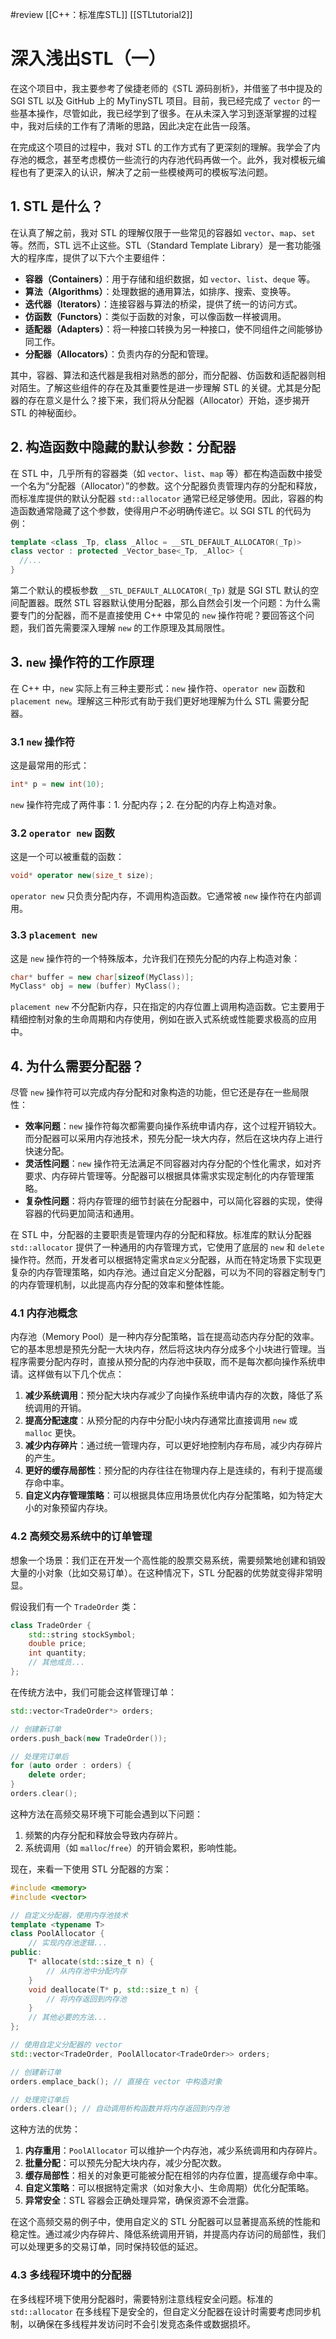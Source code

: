 #review 
[[C++：标准库STL]]
[[STLtutorial2]]

# 深入浅出STL（一）

在这个项目中，我主要参考了侯捷老师的《STL 源码剖析》，并借鉴了书中提及的 SGI STL 以及 GitHub 上的 MyTinySTL 项目。目前，我已经完成了 `vector` 的一些基本操作，尽管如此，我已经学到了很多。在从未深入学习到逐渐掌握的过程中，我对后续的工作有了清晰的思路，因此决定在此告一段落。

在完成这个项目的过程中，我对 STL 的工作方式有了更深刻的理解。我学会了内存池的概念，甚至考虑模仿一些流行的内存池代码再做一个。此外，我对模板元编程也有了更深入的认识，解决了之前一些模棱两可的模板写法问题。

## 1. STL 是什么？

在认真了解之前，我对 STL 的理解仅限于一些常见的容器如 `vector`、`map`、`set` 等。然而，STL 远不止这些。STL（Standard Template Library）是一套功能强大的程序库，提供了以下六个主要组件：

- **容器（Containers）**：用于存储和组织数据，如 `vector`、`list`、`deque` 等。
- **算法（Algorithms）**：处理数据的通用算法，如排序、搜索、变换等。
- **迭代器（Iterators）**：连接容器与算法的桥梁，提供了统一的访问方式。
- **仿函数（Functors）**：类似于函数的对象，可以像函数一样被调用。
- **适配器（Adapters）**：将一种接口转换为另一种接口，使不同组件之间能够协同工作。
- **分配器（Allocators）**：负责内存的分配和管理。

其中，容器、算法和迭代器是我相对熟悉的部分，而分配器、仿函数和适配器则相对陌生。了解这些组件的存在及其重要性是进一步理解 STL 的关键。尤其是分配器的存在意义是什么？接下来，我们将从分配器（Allocator）开始，逐步揭开 STL 的神秘面纱。

## 2. 构造函数中隐藏的默认参数：分配器

在 STL 中，几乎所有的容器类（如 `vector`、`list`、`map` 等）都在构造函数中接受一个名为“分配器（Allocator）”的参数。这个分配器负责管理内存的分配和释放，而标准库提供的默认分配器 `std::allocator` 通常已经足够使用。因此，容器的构造函数通常隐藏了这个参数，使得用户不必明确传递它。以 SGI STL 的代码为例：

```cpp
template <class _Tp, class _Alloc = __STL_DEFAULT_ALLOCATOR(_Tp)>
class vector : protected _Vector_base<_Tp, _Alloc> {
  //...
}
```

第二个默认的模板参数 `__STL_DEFAULT_ALLOCATOR(_Tp)` 就是 SGI STL 默认的空间配置器。既然 STL 容器默认使用分配器，那么自然会引发一个问题：为什么需要专门的分配器，而不是直接使用 C++ 中常见的 `new` 操作符呢？要回答这个问题，我们首先需要深入理解 `new` 的工作原理及其局限性。

## 3. `new` 操作符的工作原理

在 C++ 中，`new` 实际上有三种主要形式：`new` 操作符、`operator new` 函数和 `placement new`。理解这三种形式有助于我们更好地理解为什么 STL 需要分配器。

### 3.1 `new` 操作符

这是最常用的形式：

```cpp
int* p = new int(10);
```

`new` 操作符完成了两件事：1. 分配内存；2. 在分配的内存上构造对象。

### 3.2 `operator new` 函数

这是一个可以被重载的函数：

```cpp
void* operator new(size_t size);
```

`operator new` 只负责分配内存，不调用构造函数。它通常被 `new` 操作符在内部调用。

### 3.3 `placement new`

这是 `new` 操作符的一个特殊版本，允许我们在预先分配的内存上构造对象：

```cpp
char* buffer = new char[sizeof(MyClass)];
MyClass* obj = new (buffer) MyClass();
```

`placement new` 不分配新内存，只在指定的内存位置上调用构造函数。它主要用于精细控制对象的生命周期和内存使用，例如在嵌入式系统或性能要求极高的应用中。

## 4. 为什么需要分配器？

尽管 `new` 操作符可以完成内存分配和对象构造的功能，但它还是存在一些局限性：

- **效率问题**：`new` 操作符每次都需要向操作系统申请内存，这个过程开销较大。而分配器可以采用内存池技术，预先分配一块大内存，然后在这块内存上进行快速分配。
- **灵活性问题**：`new` 操作符无法满足不同容器对内存分配的个性化需求，如对齐要求、内存碎片管理等。分配器可以根据具体需求实现定制化的内存管理策略。
- **复杂性问题**：将内存管理的细节封装在分配器中，可以简化容器的实现，使得容器的代码更加简洁和通用。

在 STL 中，分配器的主要职责是管理内存的分配和释放。标准库的默认分配器 `std::allocator` 提供了一种通用的内存管理方式，它使用了底层的 `new` 和 `delete` 操作符。然而，开发者可以根据特定需求`自定义`分配器，从而在特定场景下实现更复杂的内存管理策略，如内存池。通过自定义分配器，可以为不同的容器定制专门的内存管理机制，以此提高内存分配的效率和整体性能。

### 4.1 内存池概念

内存池（Memory Pool）是一种内存分配策略，旨在提高动态内存分配的效率。它的基本思想是预先分配一大块内存，然后将这块内存分成多个小块进行管理。当程序需要分配内存时，直接从预分配的内存池中获取，而不是每次都向操作系统申请。这样做有以下几个优点：

1. **减少系统调用**：预分配大块内存减少了向操作系统申请内存的次数，降低了系统调用的开销。
2. **提高分配速度**：从预分配的内存中分配小块内存通常比直接调用 `new` 或 `malloc` 更快。
3. **减少内存碎片**：通过统一管理内存，可以更好地控制内存布局，减少内存碎片的产生。
4. **更好的缓存局部性**：预分配的内存往往在物理内存上是连续的，有利于提高缓存命中率。
5. **自定义内存管理策略**：可以根据具体应用场景优化内存分配策略，如为特定大小的对象预留内存块。

### 4.2 高频交易系统中的订单管理

想象一个场景：我们正在开发一个高性能的股票交易系统，需要频繁地创建和销毁大量的小对象（比如交易订单）。在这种情况下，STL 分配器的优势就变得非常明显。

假设我们有一个 `TradeOrder` 类：

```cpp
class TradeOrder {
    std::string stockSymbol;
    double price;
    int quantity;
    // 其他成员...
};
```

在传统方法中，我们可能会这样管理订单：

```cpp
std::vector<TradeOrder*> orders;

// 创建新订单
orders.push_back(new TradeOrder());

// 处理完订单后
for (auto order : orders) {
    delete order;
}
orders.clear();
```

这种方法在高频交易环境下可能会遇到以下问题：

1. 频繁的内存分配和释放会导致内存碎片。
2. 系统调用（如 `malloc`/`free`）的开销会累积，影响性能。

现在，来看一下使用 STL 分配器的方案：

```cpp
#include <memory>
#include <vector>

// 自定义分配器，使用内存池技术
template <typename T>
class PoolAllocator {
    // 实现内存池逻辑...
public:
    T* allocate(std::size_t n) {
        // 从内存池中分配内存
    }
    void deallocate(T* p, std::size_t n) {
        // 将内存返回到内存池
    }
    // 其他必要的方法...
};

// 使用自定义分配器的 vector
std::vector<TradeOrder, PoolAllocator<TradeOrder>> orders;

// 创建新订单
orders.emplace_back(); // 直接在 vector 中构造对象

// 处理完订单后
orders.clear(); // 自动调用析构函数并将内存返回到内存池
```

这种方法的优势：

1. **内存重用**：`PoolAllocator` 可以维护一个内存池，减少系统调用和内存碎片。
2. **批量分配**：可以预先分配大块内存，减少分配次数。
3. **缓存局部性**：相关的对象更可能被分配在相邻的内存位置，提高缓存命中率。
4. **自定义策略**：可以根据特定需求（如对象大小、生命周期）优化分配策略。
5. **异常安全**：STL 容器会正确处理异常，确保资源不会泄露。

在这个高频交易的例子中，使用自定义的 STL 分配器可以显著提高系统的性能和稳定性。通过减少内存碎片、降低系统调用开销，并提高内存访问的局部性，我们可以处理更多的交易订单，同时保持较低的延迟。

### 4.3 多线程环境中的分配器

在多线程环境下使用分配器时，需要特别注意线程安全问题。标准的 `std::allocator` 在多线程下是安全的，但自定义分配器在设计时需要考虑同步机制，以确保在多线程并发访问时不会引发竞态条件或数据损坏。
